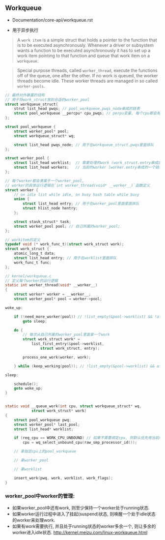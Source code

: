 ## Workqueue
- Documentation/core-api/workqueue.rst

- 用于异步执行

>A `work item` is a simple struct that holds a pointer to the function
that is to be executed asynchronously.  Whenever a driver or subsystem
wants a function to be executed asynchronously it has to set up a work
item pointing to that function and queue that work item on a
`workqueue`.

>Special purpose threads, called `worker_thread`, execute the functions
off of the queue, one after the other.  If no work is queued, the
worker threads become idle.  These worker threads are managed in so
called `worker-pools`.


```c
// 最终对外暴露的结构
// 用于将work_struct放到合适的worker_pool
struct workqueue_struct{
    strut list_head pwqs; // pool_workqueue.pwqs_node串成的链表
    struct pool_workqueue __percpu* cpu_pwqs; // perpu变量, 每个cpu都会有一个副本, 这样就可以实现和cpu的绑定__ 
};

struct pool_workqueue {
    struct worker_pool* pool;
    struct workqueue_struct* wq;

    struct list_head pwqs_node; // 用于在workqueue_struct.pwqs里面排队
};

struct worker_pool {
    struct list_head worklist;  // 需要处理的work (work_struct.entry串成的一个链表)
    struct list_head workers;   // 当前的worker (worker.entry串成的一个链表)
};

// 每个worker都会隶属于一个worker_pool,
// worker的具体运行逻辑在`int worker_thread(void* __worker__)`函数定义
struct worker {
    // on idle list while idle, on busy hash table while busy
    union {
        struct list_head entry; // 用于在worker_pool里面里面排队
        struct hlist_node hentry;
    };

    struct stask_struct* task;
    struct worker_pool pool; // 自己所属的worker_pool;
};

// workitem的定义
typedef void (* work_func_t)(struct work_struct work);
struct work_struct {
    atomic_long_t data;
    struct list_head entry; // 用于在worklist里面排队
    work_func_t func;
};

// kernel/workqueue.c
// 定义每个worker的运行逻辑
static int worker_thread(void* __worker__)
{
    struct worker* worker = __worker__;
    struct worker_pool* pool = worker->pool;

woke_up:

    if (!need_more_worker(pool)) // !list_empty(&pool->worklist) && !atomic_read(&pool->nr_running);
        goto sleep;

    do {
        // 每次从自己所属的worker_pool里面拿一个work
        struct work_struct work* =
            list_first_entry(&pool->worklist,
                struct work_struct, entry);

        process_one_work(worker, work);

    } while (keep_working(pool)); // !list_empty(&pool->worklist) && atomic_read(&pool->nr_running) <= 1

sleep:

    schedule();
    goto woke_up;
}


static void __queue_work(int cpu, struct workqueue_struct* wq,
            struct work_struct* work)
{
    struct pool_workqueue pwq;
    struct worker_pool* last_pool;
    struct list_head* worklist;

    if (req_cpu == WORK_CPU_UNBOUND) // 如果不需要绑定cpu, 则默认优先用当前所在的cpu
        cpu = wq_select_unbound_cpu(raw_smp_processor_id());

    // 拿指定cpu上的pool_workqueue

    // 拿worker_pool

    // 拿worklist

    insert_work(pwq, work, worklist, work_flags);
}
```


### worker_pool中worker的管理:
- 如果worker_pool中还有work, 则至少保持一个worker处于running状态.
- 如果worker运行过程中进入了挂起(suspend)状态, 则唤醒一个处于idle状态的worker来处理work.
- 如果有work需要执行, 并且处于running状态的worker多余一个, 则让多余的worker进入idle状态.
<http://kernel.meizu.com/linux-workqueue.html>
